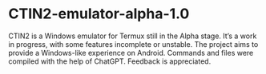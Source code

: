 # CTIN2-emulator-alpha-1.0
 CTIN2 is a Windows emulator for Termux still in the Alpha stage. It’s a work in progress, with some features incomplete or unstable. The project aims to provide a Windows-like experience on Android. Commands and files were compiled with the help of ChatGPT. Feedback is appreciated.
